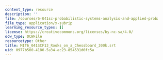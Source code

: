 ```yaml
---
content_type: resource
description: ''
file: /courses/6-041sc-probabilistic-systems-analysis-and-applied-probability-fall-2013/0977b50041805a34ac23854531d0fc5a_MIT6_041SCF13_Rooks_on_a_Chessboard_300k.vtt
file_type: application/x-subrip
learning_resource_types: []
license: https://creativecommons.org/licenses/by-nc-sa/4.0/
ocw_type: OCWFile
resourcetype: Other
title: MIT6_041SCF13_Rooks_on_a_Chessboard_300k.srt
uid: 0977b500-4180-5a34-ac23-854531d0fc5a
---
```

